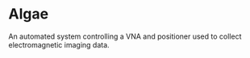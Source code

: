 # Algae
An automated system controlling a VNA and positioner used to collect electromagnetic imaging data.
